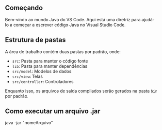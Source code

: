 ## Começando

Bem-vindo ao mundo Java do VS Code. Aqui está uma diretriz para ajudá-lo a começar a escrever código Java no Visual Studio Code.

## Estrutura de pastas

A área de trabalho contém duas pastas por padrão, onde:

- `src`: Pasta para manter o código fonte
- `lib`: Pasta para manter dependências
- `src/model`: Modelos de dados
- `src/view`: Telas
- `src/controller`: Controladores

Enquanto isso, os arquivos de saída compilados serão gerados na pasta `bin` por padrão.

## Como executar um arquivo .jar
java -jar "nomeArquivo"